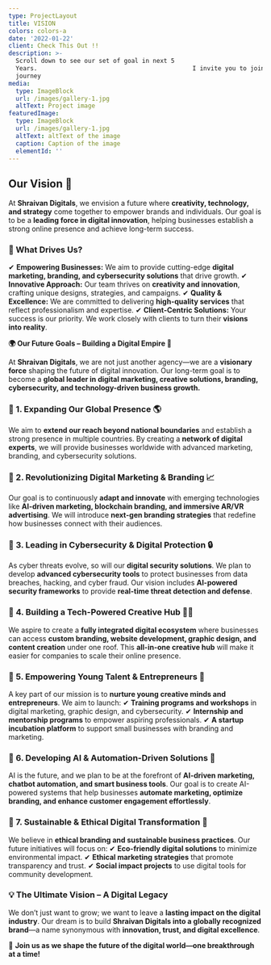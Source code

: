 ```yaml
---
type: ProjectLayout
title: VISION
colors: colors-a
date: '2022-01-22'
client: Check This Out !!
description: >-
  Scroll down to see our set of goal in next 5
  Years.                                           I invite you to join in our
  journey
media:
  type: ImageBlock
  url: /images/gallery-1.jpg
  altText: Project image
featuredImage:
  type: ImageBlock
  url: /images/gallery-1.jpg
  altText: altText of the image
  caption: Caption of the image
  elementId: ''
---
```

## **Our Vision** 🌟

At **Shraivan Digitals**, we envision a future where **creativity, technology, and strategy** come together to empower brands and individuals. Our goal is to be a **leading force in digital innovation**, helping businesses establish a strong online presence and achieve long-term success.

### **🔹 What Drives Us?**

✔ **Empowering Businesses:** We aim to provide cutting-edge **digital marketing, branding, and cybersecurity solutions** that drive growth.
✔ **Innovative Approach:** Our team thrives on **creativity and innovation**, crafting unique designs, strategies, and campaigns.
✔ **Quality & Excellence:** We are committed to delivering **high-quality services** that reflect professionalism and expertise.
✔ **Client-Centric Solutions:** Your success is our priority. We work closely with clients to turn their **visions into reality**.



**🌍 Our Future Goals – Building a Digital Empire 🚀**

At **Shraivan Digitals**, we are not just another agency—we are a **visionary force** shaping the future of digital innovation. Our long-term goal is to become a **global leader in digital marketing, creative solutions, branding, cybersecurity, and technology-driven business growth.**

### **🔹 1. Expanding Our Global Presence 🌎**

We aim to **extend our reach beyond national boundaries** and establish a strong presence in multiple countries. By creating a **network of digital experts**, we will provide businesses worldwide with advanced marketing, branding, and cybersecurity solutions.

### **🔹 2. Revolutionizing Digital Marketing & Branding 📈**

Our goal is to continuously **adapt and innovate** with emerging technologies like **AI-driven marketing, blockchain branding, and immersive AR/VR advertising**. We will introduce **next-gen branding strategies** that redefine how businesses connect with their audiences.

### **🔹 3. Leading in Cybersecurity & Digital Protection 🔒**

As cyber threats evolve, so will our **digital security solutions**. We plan to develop **advanced cybersecurity tools** to protect businesses from data breaches, hacking, and cyber fraud. Our vision includes **AI-powered security frameworks** to provide **real-time threat detection and defense**.

### **🔹 4. Building a Tech-Powered Creative Hub 🎨💡**

We aspire to create a **fully integrated digital ecosystem** where businesses can access **custom branding, website development, graphic design, and content creation** under one roof. This **all-in-one creative hub** will make it easier for companies to scale their online presence.

### **🔹 5. Empowering Young Talent & Entrepreneurs 🚀**

A key part of our mission is to **nurture young creative minds and entrepreneurs**. We aim to launch:
✔ **Training programs and workshops** in digital marketing, graphic design, and cybersecurity.
✔ **Internship and mentorship programs** to empower aspiring professionals.
✔ **A startup incubation platform** to support small businesses with branding and marketing.

### **🔹 6. Developing AI & Automation-Driven Solutions 🤖**

AI is the future, and we plan to be at the forefront of **AI-driven marketing, chatbot automation, and smart business tools**. Our goal is to create AI-powered systems that help businesses **automate marketing, optimize branding, and enhance customer engagement effortlessly**.

### **🔹 7. Sustainable & Ethical Digital Transformation 🌱**

We believe in **ethical branding and sustainable business practices**. Our future initiatives will focus on:
✔ **Eco-friendly digital solutions** to minimize environmental impact.
✔ **Ethical marketing strategies** that promote transparency and trust.
✔ **Social impact projects** to use digital tools for community development.

### **💡 The Ultimate Vision – A Digital Legacy**

We don’t just want to grow; we want to leave a **lasting impact on the digital industry**. Our dream is to build **Shraivan Digitals into a globally recognized brand**—a name synonymous with **innovation, trust, and digital excellence**.

🚀 **Join us as we shape the future of the digital world—one breakthrough at a time!**





